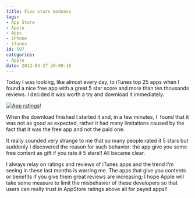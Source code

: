 ```yaml
---
title: Five stars madness
tags:
- App Store
- Apple
- Apps
- iPhone
- iTunes
id: 597
categories:
- Apple
date: 2012-04-27 20:00:10
---
```


Today I was looking, like almost every day, to iTunes top 25 apps when I found a nice free app with a great 5 star score and more than ten thousands reviews. I decided it was worth a try and download it immediately.

[![App ratings](/images/2012/04/capture.png "App ratings")](/images/2012/04/capture.png)!

<!--more-->

When the download finished I started it and, in a few minutes, I  found that it was not as good as expected, rather it had many limitations caused by the fact that it was the free app and not the paid one.

It really sounded very strange to me that so many people rated it 5 stars but suddenly I discovered the reason for such behavior: the app give you some free content as gift if you rate it 5 stars!! All became clear.

I always relay on ratings and reviews of iTunes apps and the trend I'm seeing in these last months is warring me. The apps that give you contents or benefits if you give them great reviews are increasing; I hope Apple will take some measure to limit the misbehavior of these developers so that users can really trust in AppStore ratings above all for payed apps!!
